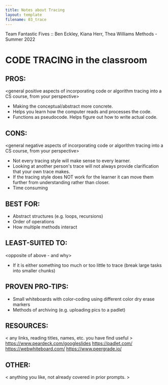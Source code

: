 ```yaml
---
title: Notes about Tracing
layout: template
filename: 03_trace
---
```


Team Fantastic Fives :: Ben Eckley, Kiana Herr, Thea Williams
Methods - Summer 2022

CODE TRACING in the classroom
======================================


PROS:
---------------------------------------
<general positive aspects of incorporating code or algorithm tracing into a CS course, from your perspective>

- Making the conceptual/abstract more concrete. 
- Helps you learn how the computer reads and processes the code.
- Functions as pseudocode. Helps figure out how to write actual code.


CONS:
---------------------------------------
<general negative aspects of incorporating code or algorithm tracing into a CS course, from your perspective>

- Not every tracing style will make sense to every learner.
- Looking at another person's trace will not always provide clarification that your own trace makes.
- If the tracing style does NOT work for the learner it can move them further from understanding rather than closer.
- Time consuming


BEST FOR:
---------------------------------------
<types of activities from courses you teach or have taught that could benefit from an emphasis on tracing>
 
- Abstract structures (e.g. loops, recursions)
- Order of operations
- How multiple methods interact


LEAST-SUITED TO:
---------------------------------------
<opposite of above - and why>
 
- If it is either something too much or too little to trace (break large tasks into smaller chunks)


PROVEN PRO-TIPS:
---------------------------------------

- Small whiteboards with color-coding using different color dry erase markers
- Methods of archiving (e.g. uploading pics to a padlet)


RESOURCES:
---------------------------------------
< any links, reading titles, names, etc. you have find useful >
https://www.peardeck.com/googleslides
https://padlet.com/
https://webwhiteboard.com/
https://www.peergrade.io/

OTHER:
---------------------------------------
< anything you like, not already covered in prior prompts. >
